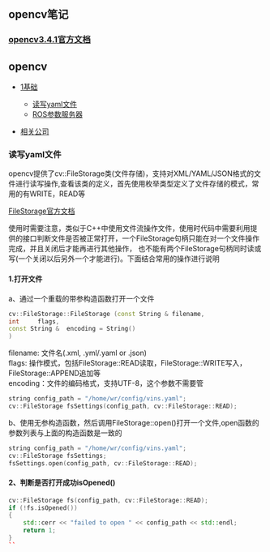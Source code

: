 
## opencv笔记  

### [opencv3.4.1官方文档](https://docs.opencv.org/3.4.1/d2/d75/namespacecv.html)

## opencv  
* [1基础](#1基础)
  * [读写yaml文件](#读写yaml文件)
  * [ROS参数服务器](#ROS参数服务器)

* [相关公司](#相关公司)  



### 读写yaml文件  
opencv提供了cv::FileStorage类(文件存储)，支持对XML/YAML/JSON格式的文件进行读写操作,查看该类的定义，首先使用枚举类型定义了文件存储的模式，常用的有WRITE，READ等  

[FileStorage官方文档](https://docs.opencv.org/3.4.1/da/d56/classcv_1_1FileStorage.html)

使用时需要注意，类似于C++中使用文件流操作文件，使用时代码中需要利用提供的接口判断文件是否被正常打开，一个FileStorage句柄只能在对一个文件操作完成，并且关闭后才能再进行其他操作，
也不能有两个FileStorage句柄同时读或写(一个关闭以后另外一个才能进行)。下面结合常用的操作进行说明  
#### 1.打开文件  
a、通过一个重载的带参构造函数打开一个文件  
```cpp
cv::FileStorage::FileStorage (const String & filename,
int 	flags,
const String & 	encoding = String() 
)	
```
filename: 文件名(.xml, .yml/.yaml or .json)  
flags: 操作模式，包括FileStorage::READ读取，FileStorage::WRITE写入，FileStorage::APPEND追加等  
encoding：文件的编码格式，支持UTF-8，这个参数不需要管  
```cpp
string config_path = "/home/wr/config/vins.yaml";
cv::FileStorage fsSettings(config_path, cv::FileStorage::READ);
```
b、使用无参构造函数，然后调用FileStorage::open()打开一个文件,open函数的参数列表与上面的构造函数是一致的
```cpp
string config_path = "/home/wr/config/vins.yaml";
cv::FileStorage fsSettings;
fsSettings.open(config_path, cv::FileStorage::READ);
```

#### 2、判断是否打开成功isOpened()
```cpp
cv::FileStorage fs(config_path, cv::FileStorage::READ);
if (!fs.isOpened())
{
    std::cerr << "failed to open " << config_path << std::endl;
    return 1;
}
``


